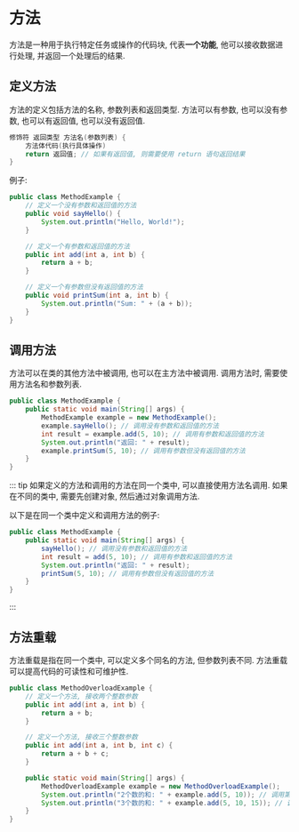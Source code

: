 # 方法

方法是一种用于执行特定任务或操作的代码块, 代表**一个功能**, 他可以接收数据进行处理, 并返回一个处理后的结果.

## 定义方法

方法的定义包括方法的名称, 参数列表和返回类型. 方法可以有参数, 也可以没有参数, 也可以有返回值, 也可以没有返回值.

```java
修饰符 返回类型 方法名(参数列表) {
    方法体代码(执行具体操作)
    return 返回值; // 如果有返回值, 则需要使用 return 语句返回结果
}
```

例子:

```java
public class MethodExample {
    // 定义一个没有参数和返回值的方法
    public void sayHello() {
        System.out.println("Hello, World!");
    }

    // 定义一个有参数和返回值的方法
    public int add(int a, int b) {
        return a + b;
    }

    // 定义一个有参数但没有返回值的方法
    public void printSum(int a, int b) {
        System.out.println("Sum: " + (a + b));
    }
}
```

## 调用方法
方法可以在类的其他方法中被调用, 也可以在主方法中被调用. 调用方法时, 需要使用方法名和参数列表.

```java
public class MethodExample {
    public static void main(String[] args) {
        MethodExample example = new MethodExample();
        example.sayHello(); // 调用没有参数和返回值的方法
        int result = example.add(5, 10); // 调用有参数和返回值的方法
        System.out.println("返回: " + result);
        example.printSum(5, 10); // 调用有参数但没有返回值的方法
    }
}
```

::: tip
如果定义的方法和调用的方法在同一个类中, 可以直接使用方法名调用. 如果在不同的类中, 需要先创建对象, 然后通过对象调用方法.

以下是在同一个类中定义和调用方法的例子:

```java
public class MethodExample {
    public static void main(String[] args) {
        sayHello(); // 调用没有参数和返回值的方法
        int result = add(5, 10); // 调用有参数和返回值的方法
        System.out.println("返回: " + result);
        printSum(5, 10); // 调用有参数但没有返回值的方法
    }
}
```
:::

## 方法重载
方法重载是指在同一个类中, 可以定义多个同名的方法, 但参数列表不同. 方法重载可以提高代码的可读性和可维护性.

```java
public class MethodOverloadExample {
    // 定义一个方法, 接收两个整数参数
    public int add(int a, int b) {
        return a + b;
    }

    // 定义一个方法, 接收三个整数参数
    public int add(int a, int b, int c) {
        return a + b + c;
    }

    public static void main(String[] args) {
        MethodOverloadExample example = new MethodOverloadExample();
        System.out.println("2个数的和: " + example.add(5, 10)); // 调用第一个 add 方法
        System.out.println("3个数的和: " + example.add(5, 10, 15)); // 调用第二个 add 方法
    }
}
```
